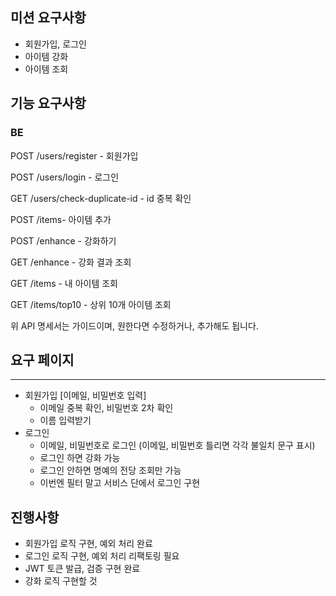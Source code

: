 ## 미션 요구사항
- 회원가입, 로그인
- 아이템 강화
- 아이템 조회

## 기능 요구사항
### BE

POST /users/register - 회원가입

POST /users/login - 로그인

GET /users/check-duplicate-id - id 중복 확인

POST /items- 아이템 추가

POST /enhance - 강화하기

GET /enhance - 강화 결과 조회

GET /items - 내 아이템 조회

GET /items/top10 - 상위 10개 아이템 조회

위 API 명세서는 가이드이며, 원한다면 수정하거나, 추가해도 됩니다.

## 요구 페이지

---
- 회원가입 [이메일, 비밀번호 입력]
  - 이메일 중복 확인, 비밀번호 2차 확인
  - 이름 입력받기
- 로그인
  - 이메일, 비밀번호로 로그인 (이메일, 비밀번호 틀리면 각각 불일치 문구 표시)
  - 로그인 하면 강화 가능
  - 로그인 안하면 명예의 전당 조회만 가능
  - 이번엔 필터 말고 서비스 단에서 로그인 구현

## 진행사항
- 회원가입 로직 구현, 예외 처리 완료
- 로그인 로직 구현, 예외 처리 리팩토링 필요
- JWT 토큰 발급, 검증 구현 완료
- 강화 로직 구현할 것